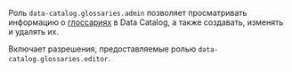 Роль `data-catalog.glossaries.admin` позволяет просматривать информацию о [глоссариях](../../../metadata-hub/concepts/data-catalog.md#glossaries-and-terms) в Data Catalog, а также создавать, изменять и удалять их.

Включает разрешения, предоставляемые ролью `data-catalog.glossaries.editor`.
